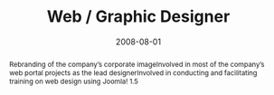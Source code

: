 ---
title: 'Web / Graphic Designer'
date: '2008-08-01'
duration: 'August 2008 - August 2009'
company: 'Teras Solutions Pte. Ltd.'
location: 'Selangor, Malaysia'
keyword: [web design, joomla]
hasContent: false
abstract: [Rebranding of the company’s corporate image, Involved in most of the company’s web portal projects as the lead designer, Involved in conducting and facilitating training on web design using Joomla! 1.5]
---
